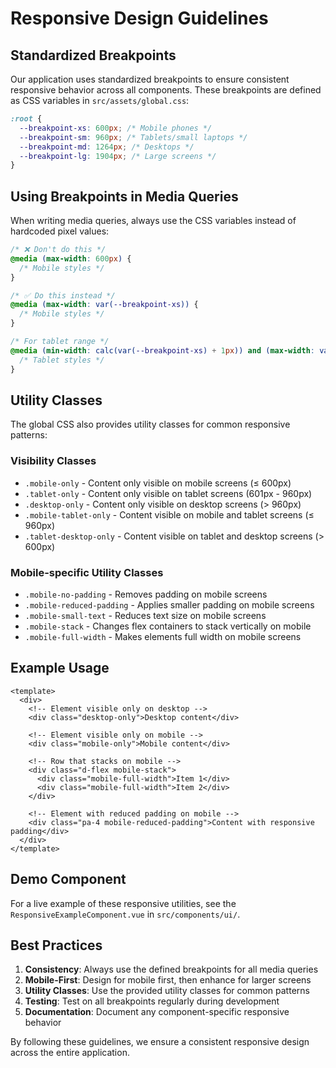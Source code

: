 # Responsive Design Guidelines

## Standardized Breakpoints

Our application uses standardized breakpoints to ensure consistent responsive behavior across all components. These breakpoints are defined as CSS variables in `src/assets/global.css`:

```css
:root {
  --breakpoint-xs: 600px; /* Mobile phones */
  --breakpoint-sm: 960px; /* Tablets/small laptops */
  --breakpoint-md: 1264px; /* Desktops */
  --breakpoint-lg: 1904px; /* Large screens */
}
```

## Using Breakpoints in Media Queries

When writing media queries, always use the CSS variables instead of hardcoded pixel values:

```css
/* ❌ Don't do this */
@media (max-width: 600px) {
  /* Mobile styles */
}

/* ✅ Do this instead */
@media (max-width: var(--breakpoint-xs)) {
  /* Mobile styles */
}

/* For tablet range */
@media (min-width: calc(var(--breakpoint-xs) + 1px)) and (max-width: var(--breakpoint-sm)) {
  /* Tablet styles */
}
```

## Utility Classes

The global CSS also provides utility classes for common responsive patterns:

### Visibility Classes

- `.mobile-only` - Content only visible on mobile screens (≤ 600px)
- `.tablet-only` - Content only visible on tablet screens (601px - 960px)
- `.desktop-only` - Content only visible on desktop screens (> 960px)
- `.mobile-tablet-only` - Content visible on mobile and tablet screens (≤ 960px)
- `.tablet-desktop-only` - Content visible on tablet and desktop screens (> 600px)

### Mobile-specific Utility Classes

- `.mobile-no-padding` - Removes padding on mobile screens
- `.mobile-reduced-padding` - Applies smaller padding on mobile screens
- `.mobile-small-text` - Reduces text size on mobile screens
- `.mobile-stack` - Changes flex containers to stack vertically on mobile
- `.mobile-full-width` - Makes elements full width on mobile screens

## Example Usage

```vue
<template>
  <div>
    <!-- Element visible only on desktop -->
    <div class="desktop-only">Desktop content</div>

    <!-- Element visible only on mobile -->
    <div class="mobile-only">Mobile content</div>

    <!-- Row that stacks on mobile -->
    <div class="d-flex mobile-stack">
      <div class="mobile-full-width">Item 1</div>
      <div class="mobile-full-width">Item 2</div>
    </div>

    <!-- Element with reduced padding on mobile -->
    <div class="pa-4 mobile-reduced-padding">Content with responsive padding</div>
  </div>
</template>
```

## Demo Component

For a live example of these responsive utilities, see the `ResponsiveExampleComponent.vue` in `src/components/ui/`.

## Best Practices

1. **Consistency**: Always use the defined breakpoints for all media queries
2. **Mobile-First**: Design for mobile first, then enhance for larger screens
3. **Utility Classes**: Use the provided utility classes for common patterns
4. **Testing**: Test on all breakpoints regularly during development
5. **Documentation**: Document any component-specific responsive behavior

By following these guidelines, we ensure a consistent responsive design across the entire application.
